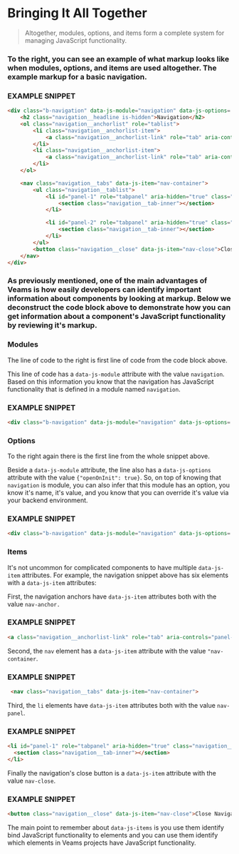 [//]: # ({{#wrapWith "grid-row"}})
[//]: #     ({{#wrapWith "grid-col" colClasses="is-col-mobile-l-12"}})

# Bringing It All Together

> Altogether, modules, options, and items form a complete system for managing JavaScript functionality.

[//]: #     ({{/wrapWith}})
[//]: # ({{/wrapWith}})

[//]: # ({{#wrapWith "grid-row"}})
[//]: #     ({{#wrapWith "grid-col" colClasses="is-col-mobile-l-6"}})

###  To the right, you can see an example of what markup looks like when modules, options, and items are used altogether. The example markup for a basic navigation.

[//]: #     ({{/wrapWith}})
[//]: #     ({{#wrapWith "grid-col" colClasses="is-col-mobile-l-6"}})

### EXAMPLE SNIPPET

```html
<div class="b-navigation" data-js-module="navigation" data-js-options='{"openOnInit": true}'>
    <h2 class="navigation__headline is-hidden">Navigation</h2>
    <ol class="navigation__anchorlist" role="tablist">
        <li class="navigation__anchorlist-item">
            <a class="navigation__anchorlist-link" role="tab" aria-controls="panel-1" data-js-item="nav-anchor" href="#panel-1">Capital Markets</a>
        </li>
        <li class="navigation__anchorlist-item">
            <a class="navigation__anchorlist-link" role="tab" aria-controls="panel-2" data-js-item="nav-anchor" href="#panel-2">Retail Banking</a>
        </li>
    </ol>

    <nav class="navigation__tabs" data-js-item="nav-container">
        <ul class="navigation__tablist">
            <li id="panel-1" role="tabpanel" aria-hidden="true" class="navigation__tab" data-js-item="nav-panel">
                <section class="navigation__tab-inner"></section>
            </li>

            <li id="panel-2" role="tabpanel" aria-hidden="true" class="navigation__tab" data-js-item="nav-panel">
                <section class="navigation__tab-inner"></section>
            </li>
        </ul>
        <button class="navigation__close" data-js-item="nav-close">Close Navigation</button>
    </nav>
</div>
```
[//]: #     ({{/wrapWith}})
[//]: # ({{/wrapWith}})

[//]: # ({{#wrapWith "grid-row"}})
[//]: #     ({{#wrapWith "grid-col" colClasses="is-col-mobile-l-12"}})

### As previously mentioned, one of the main advantages of Veams is how easily developers can identify important information about components by looking at markup. Below we deconstruct the code block above to demonstrate how you can get information about a component's JavaScript functionality by reviewing it's markup.

[//]: #     ({{/wrapWith}})
[//]: #     ({{#wrapWith "grid-col" colClasses="is-col-mobile-l-6"}})

### Modules 

The line of code to the right is first line of code from the code block above.

This line of code has a ```data-js-module```  attribute with the value ```navigation```. Based on this information you know that the navigation has JavaScript functionality that is defined in a module named ```navigation```.

[//]: #     ({{/wrapWith}})
[//]: #     ({{#wrapWith "grid-col" colClasses="is-col-mobile-l-6"}})

### EXAMPLE SNIPPET

```html
<div class="b-navigation" data-js-module="navigation" data-js-options='{"openOnInit": true}'>
```

[//]: #     ({{/wrapWith}})
[//]: # ({{/wrapWith}})

[//]: # ({{#wrapWith "grid-row"}})
[//]: #     ({{#wrapWith "grid-col" colClasses="is-col-mobile-l-6"}})

### Options

To the right again there is the first line from the whole snippet above.

Beside a ```data-js-module``` attribute, the line also has a ```data-js-options``` attribute with the value ```{"openOnInit": true}```. So, on top of knowing that ```navigation``` is module, you can also infer that this module has an option, you know it's name, it's value, and you know that you can override it's value via your backend environment.

[//]: #     ({{/wrapWith}})
[//]: #     ({{#wrapWith "grid-col" colClasses="is-col-mobile-l-6"}})

### EXAMPLE SNIPPET

```html
<div class="b-navigation" data-js-module="navigation" data-js-options='{"openOnInit": true}'>
```

[//]: #     ({{/wrapWith}})
[//]: # ({{/wrapWith}})

[//]: # ({{#wrapWith "grid-row"}})
[//]: #     ({{#wrapWith "grid-col" colClasses="is-col-mobile-l-6"}})

### Items 

It's not uncommon for complicated components to have multiple `data-js-item` attributes. For example, the navigation snippet above has six elements with a ```data-js-item``` attributes:

First, the navigation anchors have ```data-js-item```  attributes both with the value ```nav-anchor.```

[//]: #     ({{/wrapWith}})
[//]: #     ({{#wrapWith "grid-col" colClasses="is-col-mobile-l-6"}})

### EXAMPLE SNIPPET

```html
<a class="navigation__anchorlist-link" role="tab" aria-controls="panel-1" data-js-item="nav-anchor" href="#panel-1">Capital Markets</a>
```

[//]: #     ({{/wrapWith}})
[//]: # ({{/wrapWith}})

[//]: # ({{#wrapWith "grid-row"}})
[//]: #     ({{#wrapWith "grid-col" colClasses="is-col-mobile-l-6"}})

Second, the ```nav```  element has a  ```data-js-item``` attribute with the value ```"nav-container```.

[//]: #     ({{/wrapWith}})
[//]: #     ({{#wrapWith "grid-col" colClasses="is-col-mobile-l-6"}})

### EXAMPLE SNIPPET

```html
 <nav class="navigation__tabs" data-js-item="nav-container">
```
[//]: #     ({{/wrapWith}})
[//]: # ({{/wrapWith}})

[//]: # ({{#wrapWith "grid-row"}})
[//]: #     ({{#wrapWith "grid-col" colClasses="is-col-mobile-l-6"}})

Third, the ```li```  elements have ```data-js-item``` attributes both with the value ```nav-panel```.

[//]: #     ({{/wrapWith}})
[//]: #     ({{#wrapWith "grid-col" colClasses="is-col-mobile-l-6"}})

### EXAMPLE SNIPPET

```html
<li id="panel-1" role="tabpanel" aria-hidden="true" class="navigation__tab" data-js-item="nav-panel">
  <section class="navigation__tab-inner"></section>
</li>
```
[//]: #     ({{/wrapWith}})
[//]: # ({{/wrapWith}})
[//]: # ({{#wrapWith "grid-row"}})
[//]: #     ({{#wrapWith "grid-col" colClasses="is-col-mobile-l-6"}})

Finally the navigation's close button is a ```data-js-item``` attribute with the value ```nav-close```.
 
[//]: #     ({{/wrapWith}})      
[//]: #     ({{#wrapWith "grid-col" colClasses="is-col-mobile-l-6"}})

### EXAMPLE SNIPPET

```html
<button class="navigation__close" data-js-item="nav-close">Close Navigation</button>
```
[//]: #     ({{/wrapWith}})
[//]: # ({{/wrapWith}})

[//]: # ({{#wrapWith "grid-row"}})
[//]: #     ({{#wrapWith "grid-col" colClasses="is-col-mobile-l-6"}})

The main point to remember about ```data-js-items``` is you use them identify bind JavaScript functionality to elements and you can use them identify which elements in Veams projects have JavaScript functionality.

[//]: #     ({{/wrapWith}})
[//]: # ({{/wrapWith}})
